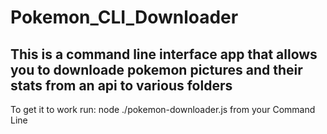 # Pokemon_CLI_Downloader

This is a command line interface app that allows you to
downloade pokemon pictures and their stats from an api to
various folders
----------------------------------------------------------
To get it to work run:
node ./pokemon-downloader.js from your Command Line
